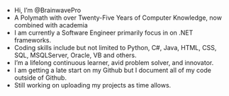 - Hi, I’m @BrainwavePro
- A Polymath with over Twenty-Five Years of Computer Knowledge, now combined with academia
- I am currently a Software Engineer primarily focus in on .NET frameworks.
- Coding skills include but not limited to Python, C#, Java, HTML, CSS, SQL, MSQLServer, Oracle, VB and others.
- I’m a lifelong continuous learner, avid problem solver, and innovator.
- I am getting a late start on my Github but I document all of my code outside of Github.
- Still working on uploading my projects as time allows.
